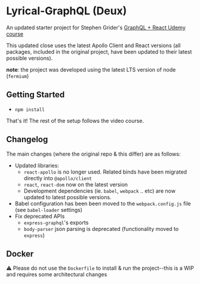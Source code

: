 Lyrical-GraphQL (Deux)
===

An updated starter project for Stephen Grider's [GraphQL + React Udemy course](https://www.udemy.com/course/graphql-with-react-course/)

This updated close uses the latest Apollo Client and React
versions (all packages, included in the original project, have been updated to
their latest possible versions).

**note**: the project was developed using the latest LTS version of node
(`fermium`)

## Getting Started

* `npm install`

That's it!  The rest of the setup follows the video course.

## Changelog

The main changes (where the original repo & this differ) are as follows:
* Updated libraries:
  - `react-apollo` is no longer used.  Related binds have been migrated directly into `@apollo/client`
  - `react`, `react-dom` now on the latest version
  - Development dependencies (ie. `babel`, `webpack` .. etc) are now updated to latest possible versions.
* Babel configuration has been been moved to the `webpack.config.js` file (see `babel-loader` settings)
* Fix deprecated APIs
  - `express-graphql`'s exports
  - `body-parser` json parsing is deprecated (functionality moved to `express`)

## Docker

:warning: Please do not use the `Dockerfile` to install & run the
project--this is a WIP and requires some architectural changes
